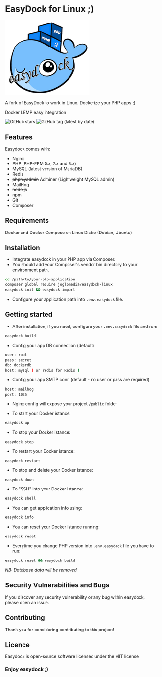 # EasyDock for Linux ;)

![EasyDock for Linux](ed_275px.png)

A fork of EasyDock to work in Linux. Dockerize your PHP apps ;)

Docker LEMP easy integration

![GitHub stars](https://img.shields.io/github/stars/joglomedia/easydock-linux?style=social)
![GitHub tag (latest by date)](https://img.shields.io/github/v/tag/joglomedia/easydock-linux?label=version)

## Features

Easydock comes with:

- Nginx
- PHP (PHP-FPM 5.x, 7.x and 8.x)
- MySQL (latest version of MariaDB)
- Redis
- ~~phpmyadmin~~ Adminer (Lightweight MySQL admin)
- MailHog
- ~~node.js~~
- ~~npm~~
- Git
- Composer

## Requirements

Docker and Docker Compose on Linux Distro (Debian, Ubuntu)

## Installation

- Integrate easydock in your PHP app via Composer.
- You should add your Composer's vendor bin directory to your environment path.

```bash
cd /path/to/your-php-application
composer global require joglomedia/easydock-linux
easydock init && easydock import
```

- Configure your application path into `.env.easydock` file.

## Getting started

- After installation, if you need, configure your `.env.easydock` file and run:

```bash
easydock build
```

- Config your app DB connection (default)

```bash
user: root
pass: secret
db: dockerdb
host: mysql ( or redis for Redis )
```

- Config your app SMTP conn (default - no user or pass are required)

```bash
host: mailhog
port: 1025
```

- Nginx config will expose your project `/public` folder

- To start your Docker istance:

```bash
easydock up
```

- To stop your Docker istance:

```bash
easydock stop
```

- To restart your Docker istance:

```bash
easydock restart
```

- To stop and delete your Docker istance:

```bash
easydock down
```

- To "SSH" into your Docker istance:

```bash
easydock shell
```

- You can get application info using:

```bash
easydock info
```

- You can reset your Docker istance running:

```bash
easydock reset
```

- Everytime you change PHP version into `.env.easydock` file you have to run:

```bash
easydock reset && easydock build
```

_*NB: Database data will be removed*_

## Security Vulnerabilities and Bugs

If you discover any security vulnerability or any bug within easydock, please open an issue.

## Contributing

Thank you for considering contributing to this project!

## Licence

Easydock is open-source software licensed under the MIT license.

### Enjoy easydock ;)
